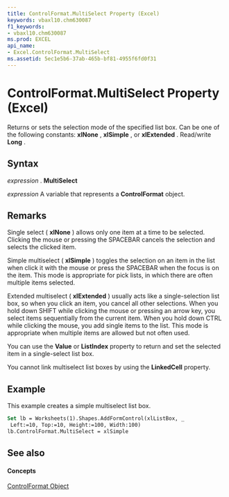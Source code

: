 ```yaml
---
title: ControlFormat.MultiSelect Property (Excel)
keywords: vbaxl10.chm630087
f1_keywords:
- vbaxl10.chm630087
ms.prod: EXCEL
api_name:
- Excel.ControlFormat.MultiSelect
ms.assetid: 5ec1e5b6-37ab-465b-bf81-4955f6fd0f31
---
```



# ControlFormat.MultiSelect Property (Excel)

Returns or sets the selection mode of the specified list box. Can be one of the following constants:  **xlNone** , **xlSimple** , or **xlExtended** . Read/write **Long** .


## Syntax

 _expression_ . **MultiSelect**

 _expression_ A variable that represents a **ControlFormat** object.


## Remarks

Single select ( **xlNone** ) allows only one item at a time to be selected. Clicking the mouse or pressing the SPACEBAR cancels the selection and selects the clicked item.

Simple multiselect ( **xlSimple** ) toggles the selection on an item in the list when click it with the mouse or press the SPACEBAR when the focus is on the item. This mode is appropriate for pick lists, in which there are often multiple items selected.

Extended multiselect ( **xlExtended** ) usually acts like a single-selection list box, so when you click an item, you cancel all other selections. When you hold down SHIFT while clicking the mouse or pressing an arrow key, you select items sequentially from the current item. When you hold down CTRL while clicking the mouse, you add single items to the list. This mode is appropriate when multiple items are allowed but not often used.

You can use the  **Value** or **ListIndex** property to return and set the selected item in a single-select list box.

You cannot link multiselect list boxes by using the  **LinkedCell** property.


## Example

This example creates a simple multiselect list box.


```vb
Set lb = Worksheets(1).Shapes.AddFormControl(xlListBox, _ 
 Left:=10, Top:=10, Height:=100, Width:100) 
lb.ControlFormat.MultiSelect = xlSimple
```


## See also


#### Concepts


[ControlFormat Object](controlformat-object-excel.md)

